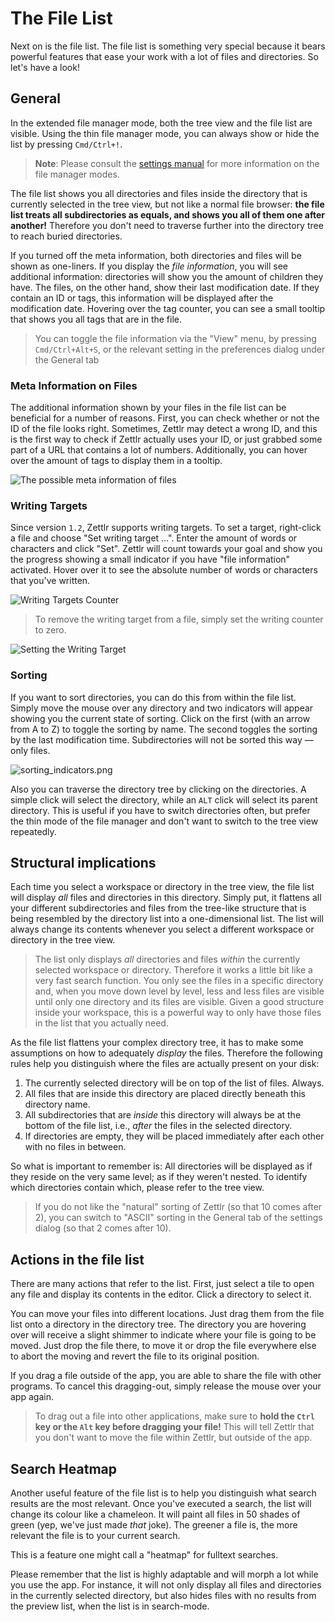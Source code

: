 # The File List

Next on is the file list. The file list is something very special because it bears powerful features that ease your work with a lot of files and directories. So let's have a look!

## General

In the extended file manager mode, both the tree view and the file list are visible. Using the thin file manager mode, you can always show or hide the list by pressing `Cmd/Ctrl+!`.

> **Note**: Please consult the [settings manual](../reference/settings.md) for more information on the file manager modes.

The file list shows you all directories and files inside the directory that is currently selected in the tree view, but not like a normal file browser: **the file list treats all subdirectories as equals, and shows you all of them one after another!** Therefore you don't need to traverse further into the directory tree to reach buried directories.

If you turned off the meta information, both directories and files will be shown as one-liners. If you display the *file information*, you will see additional information: directories will show you the amount of children they have. The files, on the other hand, show their last modification date. If they contain an ID or tags, this information will be displayed after the modification date. Hovering over the tag counter, you can see a small tooltip that shows you all tags that are in the file.

> You can toggle the file information via the "View" menu, by pressing `Cmd/Ctrl+Alt+S`, or the relevant setting in the preferences dialog under the General tab

### Meta Information on Files

The additional information shown by your files in the file list can be beneficial for a number of reasons. First, you can check whether or not the ID of the file looks right. Sometimes, Zettlr may detect a wrong ID, and this is the first way to check if Zettlr actually uses your ID, or just grabbed some part of a URL that contains a lot of numbers. Additionally, you can hover over the amount of tags to display them in a tooltip.

![The possible meta information of files](../img/file_meta.png)

### Writing Targets

Since version `1.2`, Zettlr supports writing targets. To set a target, right-click a file and choose "Set writing target …". Enter the amount of words or characters and click "Set". Zettlr will count towards your goal and show you the progress showing a small indicator if you have "file information" activated. Hover over it to see the absolute number of words or characters that you've written.

![Writing Targets Counter](../img/writing_targets.png)

> To remove the writing target from a file, simply set the writing counter to zero.

![Setting the Writing Target](../img/writing_targets_settings.png)

### Sorting

If you want to sort directories, you can do this from within the file list. Simply move the mouse over any directory and two indicators will appear showing you the current state of sorting. Click on the first (with an arrow from A to Z) to toggle the sorting by name. The second toggles the sorting by the last modification time. Subdirectories will not be sorted this way — only files.

![sorting_indicators.png](../img/sorting_indicators.png)


Also you can traverse the directory tree by clicking on the directories. A simple click will select the directory, while an `ALT` click will select its parent directory. This is useful if you have to switch directories often, but prefer the thin mode of the file manager and don't want to switch to the tree view repeatedly.

## Structural implications

Each time you select a workspace or directory in the tree view, the file list will display _all_ files and directories in this directory. Simply put, it flattens all your different subdirectories and files from the tree-like structure that is being resembled by the directory list into a one-dimensional list. The list will always change its contents whenever you select a different workspace or directory in the tree view.

> The list only displays _all_ directories and files _within_ the currently selected workspace or directory. Therefore it works a little bit like a very fast search function. You only see the files in a specific directory and, when you move down level by level, less and less files are visible until only one directory and its files are visible. Given a good structure inside your workspace, this is a powerful way to only have those files in the list that you actually need.

As the file list flattens your complex directory tree, it has to make some assumptions on how to adequately _display_ the files. Therefore the following rules help you distinguish where the files are actually present on your disk:

1. The currently selected directory will be on top of the list of files. Always.
2. All files that are inside this directory are placed directly beneath this directory name.
3. All subdirectories that are _inside_ this directory will always be at the bottom of the file list, i.e., _after_ the files in the selected directory.
4. If directories are empty, they will be placed immediately after each other with no files in between.

So what is important to remember is: All directories will be displayed as if they reside on the very same level; as if they weren't nested. To identify which directories contain which, please refer to the tree view.

> If you do not like the "natural" sorting of Zettlr (so that 10 comes after 2), you can switch to "ASCII" sorting in the General tab of the settings dialog (so that 2 comes after 10).

## Actions in the file list

There are many actions that refer to the list. First, just select a tile to open any file and display its contents in the editor. Click a directory to select it.

You can move your files into different locations. Just drag them from the file list onto a directory in the directory tree. The directory you are hovering over will receive a slight shimmer to indicate where your file is going to be moved. Just drop the file there, to move it or drop the file everywhere else to abort the moving and revert the file to its original position.

If you drag a file outside of the app, you are able to share the file with other programs. To cancel this dragging-out, simply release the mouse over your app again.

> To drag out a file into other applications, make sure to **hold the `Ctrl` key or the `Alt` key before dragging your file!** This will tell Zettlr that you don't want to move the file within Zettlr, but outside of the app.

## Search Heatmap

Another useful feature of the file list is to help you distinguish what search results are the most relevant. Once you've executed a search, the list will change its colour like a chameleon. It will paint all files in 50 shades of green (yep, we've just made _that_ joke). The greener a file is, the more relevant the file is to your current search.

This is a feature one might call a "heatmap" for fulltext searches.

Please remember that the list is highly adaptable and will morph a lot while you use the app. For instance, it will not only display all files and directories in the currently selected directory, but also hides files with no results from the preview list, when the list is in search-mode.
